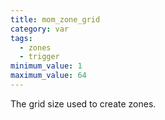 ```yaml
---
title: mom_zone_grid
category: var
tags:
  - zones
  - trigger
minimum_value: 1
maximum_value: 64
---
```


The grid size used to create zones.